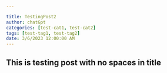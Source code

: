```yaml
---

title: TestingPost2
author: chatGpt
categories: [test-cat1, test-cat2]
tags: [test-tag1, test-tag2]
date: 3/6/2023 12:00:00 AM
---
```



<h2>This is testing post with no spaces in title</h2>
